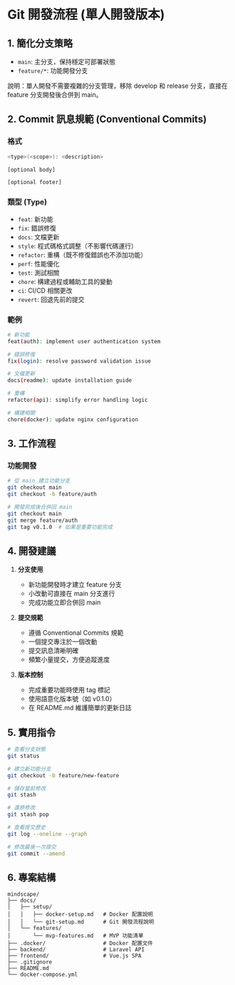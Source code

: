 # Git 開發流程 (單人開發版本)

## 1. 簡化分支策略
- `main`: 主分支，保持穩定可部署狀態
- `feature/*`: 功能開發分支

說明：單人開發不需要複雜的分支管理，移除 develop 和 release 分支，直接在 feature 分支開發後合併到 main。

## 2. Commit 訊息規範 (Conventional Commits)

### 格式
```bash
<type>(<scope>): <description>

[optional body]

[optional footer]
```

### 類型 (Type)
- `feat`: 新功能
- `fix`: 錯誤修復
- `docs`: 文檔更新
- `style`: 程式碼格式調整（不影響代碼運行）
- `refactor`: 重構（既不修復錯誤也不添加功能）
- `perf`: 性能優化
- `test`: 測試相關
- `chore`: 構建過程或輔助工具的變動
- `ci`: CI/CD 相關更改
- `revert`: 回退先前的提交

### 範例
```bash
# 新功能
feat(auth): implement user authentication system

# 錯誤修復
fix(login): resolve password validation issue

# 文檔更新
docs(readme): update installation guide

# 重構
refactor(api): simplify error handling logic

# 構建相關
chore(docker): update nginx configuration
```

## 3. 工作流程

### 功能開發
```bash
# 從 main 建立功能分支
git checkout main
git checkout -b feature/auth

# 開發完成後合併回 main
git checkout main
git merge feature/auth
git tag v0.1.0  # 如果是重要功能完成
```

## 4. 開發建議

1. **分支使用**
   - 新功能開發時才建立 feature 分支
   - 小改動可直接在 main 分支進行
   - 完成功能立即合併回 main

2. **提交規範**
   - 遵循 Conventional Commits 規範
   - 一個提交專注於一個改動
   - 提交訊息清晰明確
   - 頻繁小量提交，方便追蹤進度

3. **版本控制**
   - 完成重要功能時使用 tag 標記
   - 使用語意化版本號（如 v0.1.0）
   - 在 README.md 維護簡單的更新日誌

## 5. 實用指令
```bash
# 查看分支狀態
git status

# 建立新功能分支
git checkout -b feature/new-feature

# 儲存當前修改
git stash

# 還原修改
git stash pop

# 查看提交歷史
git log --oneline --graph

# 修改最後一次提交
git commit --amend
```

## 6. 專案結構
```
mindscape/
├── docs/
│   ├── setup/
│   │   ├── docker-setup.md   # Docker 配置說明
│   │   └── git-setup.md      # Git 開發流程說明
│   └── features/
│       └── mvp-features.md   # MVP 功能清單
├── .docker/                  # Docker 配置文件
├── backend/                  # Laravel API
├── frontend/                 # Vue.js SPA
├── .gitignore
├── README.md
└── docker-compose.yml
``` 